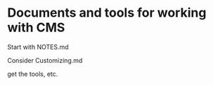 # Documents and tools for working with CMS

Start with NOTES.md

Consider Customizing.md

get the tools, etc.